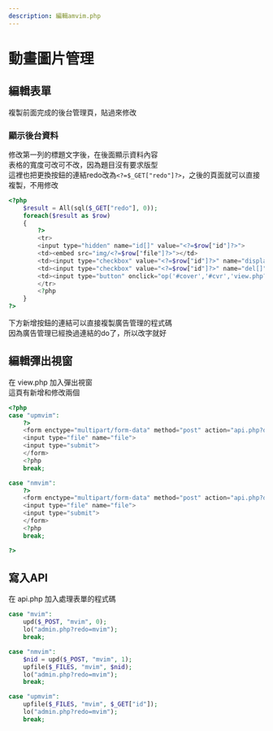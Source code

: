 ```yaml
---
description: 編輯amvim.php
---
```


# 動畫圖片管理

## 編輯表單
複製前面完成的後台管理頁，貼過來修改

### 顯示後台資料

修改第一列的標題文字後，在後面顯示資料內容  
表格的寬度可改可不改，因為題目沒有要求版型  
這裡也把更換按鈕的連結redo改為`<?=$_GET["redo"]?>`，之後的頁面就可以直接複製，不用修改
```php
<?php
	$result = All(sql($_GET["redo"], 0));
	foreach($result as $row)
	{
		?>
		<tr>
		<input type="hidden" name="id[]" value="<?=$row["id"]?>">
		<td><embed src="img/<?=$row["file"]?>"></td>
		<td><input type="checkbox" value="<?=$row["id"]?>" name="display[]" <?=($row["display"])?"checked":""?>></td>
		<td><input type="checkbox" value="<?=$row["id"]?>" name="del[]"></td>
		<td><input type="button" onclick="op('#cover','#cvr','view.php?do=up<?=$_GET["redo"]?>&id=<?=$row["id"]?>')" value="更換動畫"></td>
		</tr>
		<?php
	}
?>
```
下方新增按鈕的連結可以直接複製廣告管理的程式碼  
因為廣告管理已經換過連結的do了，所以改字就好

## 編輯彈出視窗
在 view.php 加入彈出視窗  
這頁有新增和修改兩個
```php
<?php
case "upmvim":
	?>
	<form enctype="multipart/form-data" method="post" action="api.php?do=<?=$_GET["do"]?>&id=<?=$_GET["id"]?>">
	<input type="file" name="file">
	<input type="submit">
	</form>
	<?php
	break;

case "nmvim":
	?>
	<form enctype="multipart/form-data" method="post" action="api.php?do=<?=$_GET["do"]?>">
	<input type="file" name="file">
	<input type="submit">
	</form>
	<?php
	break;

?>
```

## 寫入API
在 api.php 加入處理表單的程式碼  
```php
case "mvim":
	upd($_POST, "mvim", 0);
	lo("admin.php?redo=mvim");
	break;

case "nmvim":
	$nid = upd($_POST, "mvim", 1);
	upfile($_FILES, "mvim", $nid);
	lo("admin.php?redo=mvim");
	break;

case "upmvim":
	upfile($_FILES, "mvim", $_GET["id"]);
	lo("admin.php?redo=mvim");
	break;
```
 

 